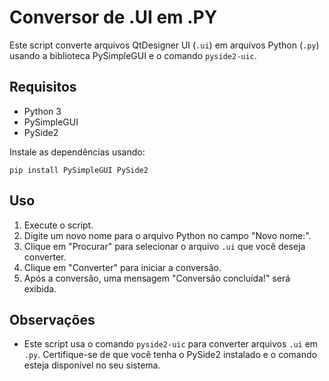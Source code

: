 # Conversor de .UI em .PY

Este script converte arquivos QtDesigner UI (`.ui`) em arquivos Python (`.py`) usando a biblioteca PySimpleGUI e o comando `pyside2-uic`.

## Requisitos

- Python 3
- PySimpleGUI
- PySide2

Instale as dependências usando:

```
pip install PySimpleGUI PySide2
```

## Uso

1. Execute o script.
2. Digite um novo nome para o arquivo Python no campo "Novo nome:".
3. Clique em "Procurar" para selecionar o arquivo `.ui` que você deseja converter.
4. Clique em "Converter" para iniciar a conversão.
5. Após a conversão, uma mensagem "Conversão concluída!" será exibida.

## Observações

- Este script usa o comando `pyside2-uic` para converter arquivos `.ui` em `.py`. Certifique-se de que você tenha o PySide2 instalado e o comando esteja disponível no seu sistema.
